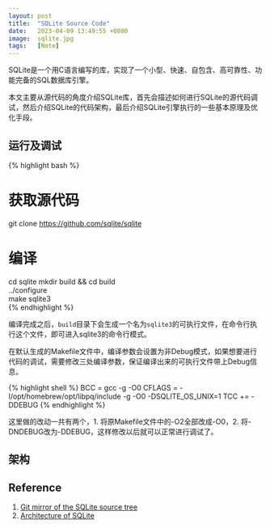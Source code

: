 ```yaml
---
layout: post
title:  "SQLite Source Code"
date:   2023-04-09 13:49:55 +0800
image:  sqlite.jpg
tags:   [Note]
---
```


SQLite是一个用C语言编写的库，实现了一个小型、快速、自包含、高可靠性、功能完备的SQL数据库引擎。

本文主要从源代码的角度介绍SQLite库，首先会描述如何进行SQLite的源代码调试，然后介绍SQLite的代码架构，最后介绍SQLite引擎执行的一些基本原理及优化手段。

## 运行及调试

{% highlight bash %}
# 获取源代码
git clone https://github.com/sqlite/sqlite 
# 编译
cd sqlite
mkdir build && cd build                
../configure      
make sqlite3                   
{% endhighlight %}

编译完成之后，`build`目录下会生成一个名为`sqlite3`的可执行文件，在命令行执行这个文件，即可进入sqlite3的命令行模式。

在默认生成的Makefile文件中，编译参数会设置为非Debug模式，如果想要进行代码的调试，需要修改三处编译参数，保证编译出来的可执行文件带上Debug信息。

{% highlight shell %}
BCC = gcc  -g -O0
CFLAGS = -I/opt/homebrew/opt/libpq/include  -g -O0 -DSQLITE_OS_UNIX=1
TCC += -DDEBUG
{% endhighlight %}

这里做的改动一共有两个，1. 将原Makefile文件中的-O2全部改成-O0，2. 将-DNDEBUG改为-DDEBUG，这样修改以后就可以正常进行调试了。

## 架构

## Reference 

1. [Git mirror of the SQLite source tree](https://github.com/sqlite/sqlite)
2. [Architecture of SQLite](https://www.sqlite.org/arch.html)
